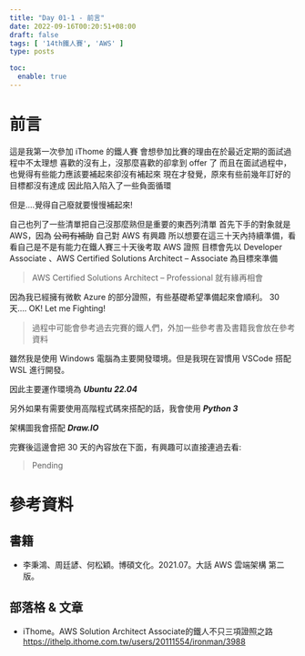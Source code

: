 ```yaml
---
title: "Day 01-1 - 前言"
date: 2022-09-16T00:20:51+08:00
draft: false
tags: [ '14th鐵人賽', 'AWS' ]
type: posts

toc:
  enable: true
---
```



# 前言

這是我第一次參加 iThome 的鐵人賽
會想參加比賽的理由在於最近定期的面試過程中不太理想
喜歡的沒有上，沒那麼喜歡的卻拿到 offer 了
而且在面試過程中，也覺得有些能力應該要補起來卻沒有補起來
現在才發覺，原來有些前幾年訂好的目標都沒有達成
因此陷入陷入了一些負面循環

但是....覺得自己廢就要慢慢補起來!

自己也列了一些清單把自己沒那麼熟但是重要的東西列清單
首先下手的對象就是 AWS，因為 ~~公司有補助~~ 自己對 AWS 有興趣
所以想要在這三十天內持續準備，看看自己是不是有能力在鐵人賽三十天後考取 AWS 證照
目標會先以 Developer Associate 、AWS Certified Solutions Architect – Associate 為目標來準備

> AWS Certified Solutions Architect – Professional 就有緣再相會 



因為我已經擁有微軟 Azure 的部分證照，有些基礎希望準備起來會順利。
30 天....  OK! Let me Fighting!

> 過程中可能會參考過去完賽的鐵人們，外加一些參考書及書籍我會放在參考資料



雖然我是使用 Windows 電腦為主要開發環境。但是我現在習慣用 VSCode 搭配 WSL 進行開發。

因此主要運作環境為 ***Ubuntu 22.04***

另外如果有需要使用高階程式碼來搭配的話，我會使用 ***Python 3*** 

架構圖我會搭配 ***Draw.IO***



完賽後這邊會把 30 天的內容放在下面，有興趣可以直接連過去看:

> Pending




# 參考資料
## 書籍
-  李秉鴻、周廷諺、何松穎。博碩文化。2021.07。大話 AWS 雲端架構 第二版。


## 部落格 & 文章
- iThome。AWS Solution Architect Associate的鐵人不只三項證照之路 
  https://ithelp.ithome.com.tw/users/20111554/ironman/3988

